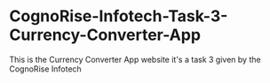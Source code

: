 # CognoRise-Infotech-Task-3-Currency-Converter-App
This is the Currency Converter App website it's a task 3 given by the CognoRise Infotech
